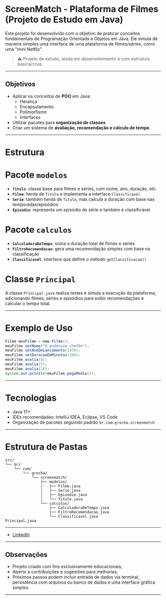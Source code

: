 # ScreenMatch - Plataforma de Filmes (Projeto de Estudo em Java)

Este projeto foi desenvolvido com o objetivo de praticar conceitos fundamentais de Programação Orientada a Objetos em Java. 
Ele simula de maneira simples uma interface de uma plataforma de filmes/séries, como uma "mini Netflix".

> ⚠️ Projeto de estudo, ainda em desenvolvimento e com estrutura básica/crua.

---

## Objetivos

- Aplicar os conceitos de **POO** em Java:
  - Herança
  - Encapsulamento
  - Polimorfismo
  - Interfaces
- Utilizar pacotes para **organização de classes**
- Criar um sistema de **avaliação, recomendação e cálculo de tempo**

---

# Estrutura

# Pacote `modelos`

- **`Titulo`**: classe base para filmes e séries, com nome, ano, duração, etc.
- **`Filme`**: herda de `Titulo` e implementa a interface `Classificavel`
- **`Serie`**: também herda de `Titulo`, mas calcula a duração com base nas temporadas/episódios
- **`Episodio`**: representa um episódio de série e também é classificável

# Pacote `calculos`

- **`CalculadoraDeTempo`**: soma a duração total de filmes e séries
- **`FiltroRecomendacao`**: gera uma recomendação simples com base na classificação
- **`Classificavel`**: interface que define o método `getClassificacao()`

# Classe `Principal`

A classe `Principal.java` realiza testes e simula a execução da plataforma, adicionando filmes, séries e episódios para exibir recomendações e calcular o tempo total.

---

# Exemplo de Uso

```java
Filme meuFilme = new Filme();
meuFilme.setNome("O poderoso chefão");
meuFilme.setAnoDeLancamento(1970);
meuFilme.setDuracaoEmMinutos(180);
meuFilme.avalia(8);
meuFilme.avalia(5);
meuFilme.avalia(10);
System.out.println(meuFilme.pegaMedia());
```

---

# Tecnologias

- Java 17+
- IDEs recomendadas: IntelliJ IDEA, Eclipse, VS Code
- Organização de pacotes seguindo padrão `br.com.grocha.screenmatch`

---

# Estrutura de Pastas

```
src/
└── br/
    └── com/
        └── grocha/
            └── screenmatch/
                ├── modelos/
                │   ├── Filme.java
                │   ├── Serie.java
                │   ├── Episodio.java
                │   └── Titulo.java
                └── calculos/
                    ├── CalculadoraDeTempo.java
                    ├── FiltroRecomendacao.java
                    └── Classificavel.java
Principal.java
```

---
-  [LinkedIn](https://www.linkedin.com/in/gustavo-rocha-9b9682167/)
---

## Observações

- Projeto criado com fins exclusivamente educacionais;
- Aberto a contribuições e sugestões para melhorias;
- Próximos passos podem incluir entrada de dados via terminal, persistência com arquivos ou banco de dados e uma interface gráfica simples.

---
